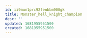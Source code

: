 ```yaml
---
id: ii9mun1prc92fenbbm900gk
title: Monster_hell_knight_champion
desc: ''
updated: 1681955951500
created: 1681955951500
---
```


